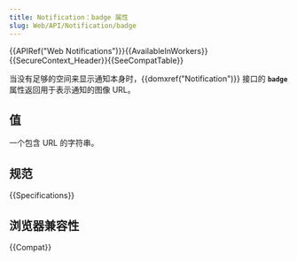 ```yaml
---
title: Notification：badge 属性
slug: Web/API/Notification/badge
---
```


{{APIRef("Web Notifications")}}{{AvailableInWorkers}}{{SecureContext_Header}}{{SeeCompatTable}}

当没有足够的空间来显示通知本身时，{{domxref("Notification")}} 接口的 **`badge`** 属性返回用于表示通知的图像 URL。

## 值

一个包含 URL 的字符串。

## 规范

{{Specifications}}

## 浏览器兼容性

{{Compat}}
